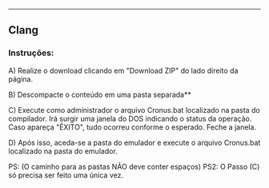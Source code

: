 --------------
Clang
--------------

### Instruções:

A) Realize o download clicando em "Download ZIP" do lado direito da página.

B) Descompacte o conteúdo em uma pasta separada**

C) Execute como administrador o arquivo Cronus.bat localizado na pasta do compilador. Irá surgir uma janela do DOS indicando
o status da operação. Caso apareça "ÊXITO", tudo ocorreu conforme o esperado. Feche a janela.

D) Após isso, aceda-se a pasta do emulador e execute o arquivo Cronus.bat localizado na pasta do emulador.

PS: (O caminho para as pastas NÃO deve conter espaços)
PS2: O Passo (C) só precisa ser feito uma única vez.


